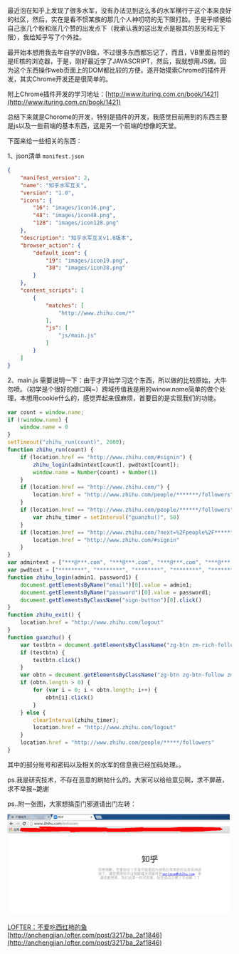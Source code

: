 最近泡在知乎上发现了很多水军，没有办法见到这么多的水军横行于这个本来良好的社区，然后，实在是看不惯某族的那几个人神叨叨的无下限打脸。于是乎顺便给自己涨几个粉和涨几个赞的出发点下（我承认我的这出发点是极其的恶劣和无下限），我给知乎写了个外挂。

最开始本想用我去年自学的VB做，不过很多东西都忘记了，而且，VB里面自带的是IE核的浏览器，于是，刚好最近学了JAVASCRIPT，然后，我就想用JS做。因为这个东西操作web页面上的DOM都比较的方便。遂开始摸索Chrome的插件开发，其实Chrome开发还是很简单的。

附上Chrome插件开发的学习地址：[http://www.ituring.com.cn/book/1421](http://www.ituring.com.cn/book/1421)

总结下来就是Chorome的开发，特别是插件的开发，我感觉目前用到的东西主要是js以及一些前端的基本东西，这是另一个前端的想像的天堂。

下面来给一些相关的东西：

1、json清单 `manifest.json`

``` json
{
    "manifest_version": 2,
    "name": "知乎水军互关",
    "version": "1.0",
    "icons": {
        "16": "images/icon16.png",
        "48": "images/icon48.png",
        "128": "images/icon128.png"
    },
    "description": "知乎水军互关v1.0版本",
    "browser_action": {
        "default_icon": {
            "19": "images/icon19.png",
            "38": "images/icon38.png"
        }
    },
    "content_scripts": [
        {
            "matches": [
                "http://www.zhihu.com/*"
            ],
            "js": [
                "js/main.js"
            ]
        }
    ]
}
```

2、main.js  需要说明一下：由于才开始学习这个东西，所以做的比较原始，大牛勿喷。（初学是个很好的借口啊~）跨域传值我是用的winow.name简单的做个处理，本想用cookie什么的，感觉弄起来很麻烦，首要目的是实现我们的功能。

``` JavaScript
var count = window.name;
if (!window.name) {
    window.name = 0
}
setTimeout("zhihu_run(count)", 2000);
function zhihu_run(count) {
    if (location.href == "http://www.zhihu.com/#signin") {
        zhihu_login(admintext[count], pwdtext[count]);
        window.name = Number(count) + Number(1)
    }
    if (location.href == "http://www.zhihu.com/") {
        location.href = "http://www.zhihu.com/people/*******/followers"
    }
    if (location.href == "http://www.zhihu.com/people/******/followers") {
        var zhihu_timer = setInterval("guanzhu()", 50)
    }
    if (location.href == "http://www.zhihu.com/?next=%2Fpeople%2F*******%2Ffollowers") {
        location.href = "http://www.zhihu.com/#signin"
    }
}
var admintext = ["***@***.com", "***@***.com", "***@***.com", "***@***.com", "***@***.com", "***@***.com", "***@***.com", "***@***.com", "***@***.com", "***@***.com", "***@***.com", "***@***.com", "***@***.com", "***@***.com", "***@***.com"];
var pwdtext = ["********", "********", "********", "********", "********", "********", "********", "********", "********", "********", "********", "********", "********", "********", "********"];
function zhihu_login(admin1, password1) {
    document.getElementsByName("email")[0].value = admin1;
    document.getElementsByName("password")[0].value = password1;
    document.getElementsByClassName("sign-button")[0].click()
}
function zhihu_exit() {
    location.href = "http://www.zhihu.com/logout"
}
function guanzhu() {
    var testbtn = document.getElementsByClassName("zg-btn zm-rich-follow-btn with-icon zg-btn-follow")[0];
    if (testbtn) {
        testbtn.click()
    }
    var obtn = document.getElementsByClassName("zg-btn zg-btn-follow zm-rich-follow-btn small");
    if (obtn.length > 0) {
        for (var i = 0; i < obtn.length; i++) {
            obtn[i].click()
        }
    } else {
        clearInterval(zhihu_timer);
        location.href = "http://www.zhihu.com/logout"
    }
    location.href = "http://www.zhihu.com/people/*****/followers"
}
```

其中的部分账号和密码以及相关的水军的信息我已经加码处理。。

ps.我是研究技术，不存在恶意的刷帖什么的。大家可以给给意见啊，求不屏蔽，求不举报~跪谢

ps..附一张图，大家想搞歪门邪道请出门左转：

![](./assets/imgs/1050464613101653777.png)

[LOFTER：不爱吃西红柿的鱼](http://anchengjian.lofter.com)   [http://anchengjian.lofter.com/post/3217ba_2af1846](http://anchengjian.lofter.com/post/3217ba_2af1846)